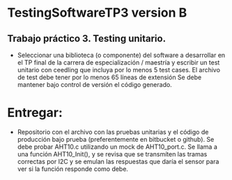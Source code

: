 # TestingSoftwareTP3 version B 
## Trabajo práctico 3. Testing unitario.
- Seleccionar una biblioteca (o componente) del software a desarrollar en el TP final de la
carrera de especialización / maestría y escribir un test unitario con ceedling que incluya por
lo menos 5 test cases. El archivo de test debe tener por lo menos 65 líneas de extensión
Se debe mantener bajo control de versión el código generado.
# Entregar:
- Repositorio con el archivo con las pruebas unitarias y el código de producción bajo prueba
(preferentemente en bitbucket o github).
Se debe probar AHT10.c utilizando un mock de AHT10_port.c. Se llama a una función AHT10_Init(), y se revisa que se transmíten las tramas correctas por I2C y se emulan las respuestas que daría el sensor para ver si la función responde como debe.
